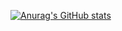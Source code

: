 [![Anurag's GitHub stats](https://github-readme-stats.vercel.app/api?username=insanniity)](https://github.com/anuraghazra/github-readme-stats)

